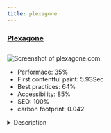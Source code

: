 ```yaml
---
title: plexagone
---
```


<div style="height: 3rem">
  <a href="http://plexagone.com"><h3>Plexagone</h3></a>
</div>
<img loading="lazy" src="/images/thumbs/plexagone.com.jpg" alt="Screenshot of plexagone.com" />
<ul>
  <li>Performace: 35%</li>
  <li>
    First contentful paint:
    5.93Sec
  </li>
  <li>Best practices: 64%</li>
  <li>Accessibility: 85%</li>
  <li>SEO: 100%</li>
  <li>carbon footprint: 0.042</li>
</ul>
<details>
  <summary>Description</summary>
  <p>Real Estate using Centris Database for houses. The data base is retrieved twice a day and imported in a custom table in the MySQL Joomla database. The users can go in the admin area to modify the way the component works and display.Component is retrieving data from a Centris (MLS) database. It was developed using the Joomla platform and has a admin section to configure all the aspect of the component. The way photos and texts are displayed is also configurable. All the style can be easily change via CSS for customization.</p>
</details>

